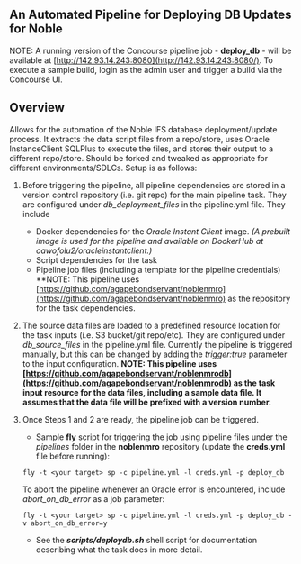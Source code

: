 ## An Automated Pipeline for Deploying DB Updates for Noble
NOTE: A running version of the Concourse pipeline job - **deploy_db** - will be available at [http://142.93.14.243:8080](http://142.93.14.243:8080/). To execute a sample build, login as the admin user and trigger a build via the Concourse UI.

## Overview
Allows for the automation of the Noble IFS database deployment/update process. It extracts the data script files from a repo/store, uses Oracle InstanceClient SQLPlus to execute the files, and stores their output to a different repo/store. Should be forked and tweaked as appropriate for different environments/SDLCs. Setup is as follows:

 1. Before triggering the pipeline, all pipeline dependencies are stored in a version control repository (i.e. git repo) for the main pipeline task. They are configured under *db_deployment_files* in the pipeline.yml file. They include 
     - Docker dependencies for the *Oracle Instant Client* image. *(A prebuilt image is used for the pipeline and available on DockerHub at oawofolu2/oracleinstantclient.)*
     - Script dependencies for the task
     - Pipeline job files (including a template for the pipeline credentials)
 **NOTE: This pipeline uses [https://github.com/agapebondservant/noblenmro](https://github.com/agapebondservant/noblenmro) as the repository for the task dependencies.
 
 2. The source data files are loaded to a predefined resource location for the task inputs (i.e. S3 bucket/git repo/etc). They are configured under *db_source_files* in the pipeline.yml file. Currently the pipeline is triggered manually, but this can be changed by adding the *trigger:true* parameter to the input configuration.
**NOTE: This pipeline uses [https://github.com/agapebondservant/noblenmrodb](https://github.com/agapebondservant/noblenmrodb) as the task input resource for the data files, including a sample data file. It assumes that the data file will be prefixed with a version number.**

 3. Once Steps 1 and 2 are ready, the pipeline job can be triggered. 
     - Sample **fly** script for triggering the job using pipeline files under the *pipelines* folder in the **noblenmro** repository (update the **creds.yml** file before running):
     ```
     fly -t <your target> sp -c pipeline.yml -l creds.yml -p deploy_db
    ``` 
      To abort the pipeline whenever an Oracle error is encountered, include *abort_on_db_error* as a job parameter:
      ```
      fly -t <your target> sp -c pipeline.yml -l creds.yml -p deploy_db -v abort_on_db_error=y
     ```
     - See the ***scripts/deploydb.sh*** shell script for documentation describing what the task does in more detail. 
